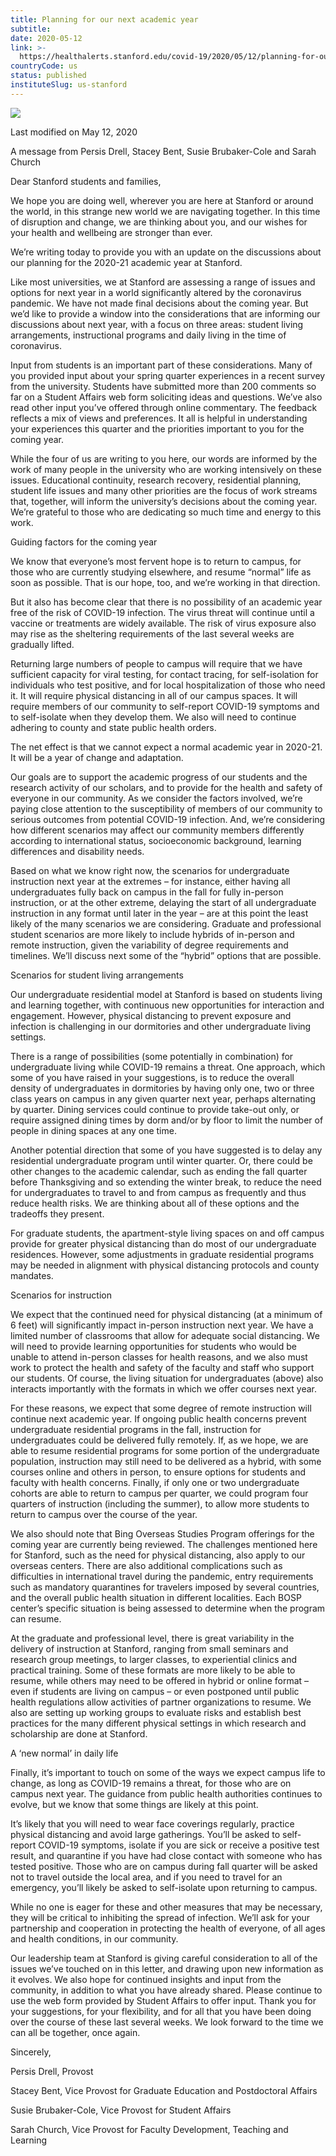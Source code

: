 ```yaml
---
title: Planning for our next academic year
subtitle: 
date: 2020-05-12
link: >-
  https://healthalerts.stanford.edu/covid-19/2020/05/12/planning-for-our-next-academic-year/
countryCode: us
status: published
instituteSlug: us-stanford
---
```

![](https://www-media.stanford.edu/assets/favicon/apple-touch-icon-57x57.png)

Last modified on May 12, 2020

A message from Persis Drell, Stacey Bent, Susie Brubaker-Cole and Sarah Church

Dear Stanford students and families,

We hope you are doing well, wherever you are here at Stanford or around the world, in this strange new world we are navigating together. In this time of disruption and change, we are thinking about you, and our wishes for your health and wellbeing are stronger than ever.

We’re writing today to provide you with an update on the discussions about our planning for the 2020-21 academic year at Stanford.

Like most universities, we at Stanford are assessing a range of issues and options for next year in a world significantly altered by the coronavirus pandemic. We have not made final decisions about the coming year. But we’d like to provide a window into the considerations that are informing our discussions about next year, with a focus on three areas: student living arrangements, instructional programs and daily living in the time of coronavirus.

Input from students is an important part of these considerations. Many of you provided input about your spring quarter experiences in a recent survey from the university. Students have submitted more than 200 comments so far on a Student Affairs web form soliciting ideas and questions. We’ve also read other input you’ve offered through online commentary. The feedback reflects a mix of views and preferences. It all is helpful in understanding your experiences this quarter and the priorities important to you for the coming year.

While the four of us are writing to you here, our words are informed by the work of many people in the university who are working intensively on these issues. Educational continuity, research recovery, residential planning, student life issues and many other priorities are the focus of work streams that, together, will inform the university’s decisions about the coming year. We’re grateful to those who are dedicating so much time and energy to this work.

Guiding factors for the coming year

We know that everyone’s most fervent hope is to return to campus, for those who are currently studying elsewhere, and resume “normal” life as soon as possible. That is our hope, too, and we’re working in that direction.

But it also has become clear that there is no possibility of an academic year free of the risk of COVID-19 infection. The virus threat will continue until a vaccine or treatments are widely available. The risk of virus exposure also may rise as the sheltering requirements of the last several weeks are gradually lifted.

Returning large numbers of people to campus will require that we have sufficient capacity for viral testing, for contact tracing, for self-isolation for individuals who test positive, and for local hospitalization of those who need it. It will require physical distancing in all of our campus spaces. It will require members of our community to self-report COVID-19 symptoms and to self-isolate when they develop them. We also will need to continue adhering to county and state public health orders.

The net effect is that we cannot expect a normal academic year in 2020-21. It will be a year of change and adaptation.

Our goals are to support the academic progress of our students and the research activity of our scholars, and to provide for the health and safety of everyone in our community. As we consider the factors involved, we’re paying close attention to the susceptibility of members of our community to serious outcomes from potential COVID-19 infection. And, we’re considering how different scenarios may affect our community members differently according to international status, socioeconomic background, learning differences and disability needs.

Based on what we know right now, the scenarios for undergraduate instruction next year at the extremes – for instance, either having all undergraduates fully back on campus in the fall for fully in-person instruction, or at the other extreme, delaying the start of all undergraduate instruction in any format until later in the year – are at this point the least likely of the many scenarios we are considering. Graduate and professional student scenarios are more likely to include hybrids of in-person and remote instruction, given the variability of degree requirements and timelines. We’ll discuss next some of the “hybrid” options that are possible.

Scenarios for student living arrangements

Our undergraduate residential model at Stanford is based on students living and learning together, with continuous new opportunities for interaction and engagement. However, physical distancing to prevent exposure and infection is challenging in our dormitories and other undergraduate living settings.

There is a range of possibilities (some potentially in combination) for undergraduate living while COVID-19 remains a threat. One approach, which some of you have raised in your suggestions, is to reduce the overall density of undergraduates in dormitories by having only one, two or three class years on campus in any given quarter next year, perhaps alternating by quarter. Dining services could continue to provide take-out only, or require assigned dining times by dorm and/or by floor to limit the number of people in dining spaces at any one time.

Another potential direction that some of you have suggested is to delay any residential undergraduate program until winter quarter. Or, there could be other changes to the academic calendar, such as ending the fall quarter before Thanksgiving and so extending the winter break, to reduce the need for undergraduates to travel to and from campus as frequently and thus reduce health risks. We are thinking about all of these options and the tradeoffs they present.

For graduate students, the apartment-style living spaces on and off campus provide for greater physical distancing than do most of our undergraduate residences. However, some adjustments in graduate residential programs may be needed in alignment with physical distancing protocols and county mandates.

Scenarios for instruction

We expect that the continued need for physical distancing (at a minimum of 6 feet) will significantly impact in-person instruction next year. We have a limited number of classrooms that allow for adequate social distancing. We will need to provide learning opportunities for students who would be unable to attend in-person classes for health reasons, and we also must work to protect the health and safety of the faculty and staff who support our students. Of course, the living situation for undergraduates (above) also interacts importantly with the formats in which we offer courses next year.

For these reasons, we expect that some degree of remote instruction will continue next academic year. If ongoing public health concerns prevent undergraduate residential programs in the fall, instruction for undergraduates could be delivered fully remotely. If, as we hope, we are able to resume residential programs for some portion of the undergraduate population, instruction may still need to be delivered as a hybrid, with some courses online and others in person, to ensure options for students and faculty with health concerns. Finally, if only one or two undergraduate cohorts are able to return to campus per quarter, we could program four quarters of instruction (including the summer), to allow more students to return to campus over the course of the year.

We also should note that Bing Overseas Studies Program offerings for the coming year are currently being reviewed. The challenges mentioned here for Stanford, such as the need for physical distancing, also apply to our overseas centers. There are also additional complications such as difficulties in international travel during the pandemic, entry requirements such as mandatory quarantines for travelers imposed by several countries, and the overall public health situation in different localities. Each BOSP center’s specific situation is being assessed to determine when the program can resume.

At the graduate and professional level, there is great variability in the delivery of instruction at Stanford, ranging from small seminars and research group meetings, to larger classes, to experiential clinics and practical training. Some of these formats are more likely to be able to resume, while others may need to be offered in hybrid or online format – even if students are living on campus – or even postponed until public health regulations allow activities of partner organizations to resume. We also are setting up working groups to evaluate risks and establish best practices for the many different physical settings in which research and scholarship are done at Stanford.

A ‘new normal’ in daily life

Finally, it’s important to touch on some of the ways we expect campus life to change, as long as COVID-19 remains a threat, for those who are on campus next year. The guidance from public health authorities continues to evolve, but we know that some things are likely at this point.

It’s likely that you will need to wear face coverings regularly, practice physical distancing and avoid large gatherings. You’ll be asked to self-report COVID-19 symptoms, isolate if you are sick or receive a positive test result, and quarantine if you have had close contact with someone who has tested positive. Those who are on campus during fall quarter will be asked not to travel outside the local area, and if you need to travel for an emergency, you’ll likely be asked to self-isolate upon returning to campus.

While no one is eager for these and other measures that may be necessary, they will be critical to inhibiting the spread of infection. We’ll ask for your partnership and cooperation in protecting the health of everyone, of all ages and health conditions, in our community.

Our leadership team at Stanford is giving careful consideration to all of the issues we’ve touched on in this letter, and drawing upon new information as it evolves. We also hope for continued insights and input from the community, in addition to what you have already shared. Please continue to use the web form provided by Student Affairs to offer input. Thank you for your suggestions, for your flexibility, and for all that you have been doing over the course of these last several weeks. We look forward to the time we can all be together, once again.

Sincerely,

Persis Drell, Provost

Stacey Bent, Vice Provost for Graduate Education and Postdoctoral Affairs

Susie Brubaker-Cole, Vice Provost for Student Affairs

Sarah Church, Vice Provost for Faculty Development, Teaching and Learning